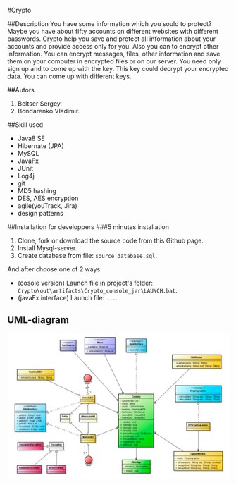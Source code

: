 #Crypto

##Description
You have some information which you sould to protect?<br>
Maybe you have about fifty accounts on different websites with different passwords. 
Crypto help you save and protect all information about your accounts and provide access only for you. 
Also you can to encrypt other information. 
You can encrypt messages, files, other information and save them on your computer in encrypted files or on our server. 
You need only sign up and to come up with the key. This key could decrypt your encrypted data. 
You can come up with different keys.

##Autors
1. Beltser Sergey.
2. Bondarenko Vladimir.

##Skill used
* Java8 SE
* Hibernate (JPA)
* MySQL
* JavaFx
* JUnit
* Log4j
* git
* MD5 hashing
* DES, AES encryption
* agile(youTrack, Jira)
* design patterns

##Installation for developpers
###5 minutes installation
1. Clone, fork or download the source code from this Github page.
2. Install Mysql-server.
3. Create database from file: `source database.sql`.

And after choose one of 2 ways:
* (cosole version) Launch file in project's folder: `Crypto\out\artifacts\Crypto_console_jar\LAUNCH.bat`.
* (javaFx interface) Launch file: `...`.

## UML-diagram
![UML-diagram](https://github.com/Serega290696/Crypto/blob/master/uml-diagram.png?raw=true)
